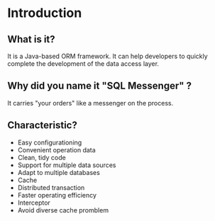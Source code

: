 # Introduction
## What is it?
It is a Java-based ORM framework. It can help developers to quickly complete the development of the data access layer.
## Why did you name it "SQL Messenger" ?
It carries "your orders" like a messenger on the process.
## Characteristic?
* Easy configurationing
* Convenient operation data
* Clean, tidy code
* Support for multiple data sources
* Adapt to multiple databases
* Cache
* Distributed transaction
* Faster operating efficiency
* Interceptor
* Avoid diverse cache promblem
